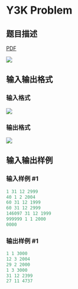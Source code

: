 # Y3K Problem

## 题目描述

[problemUrl]: https://uva.onlinejudge.org/index.php?option=com_onlinejudge&Itemid=8&category=10&page=show_problem&problem=834

[PDF](https://uva.onlinejudge.org/external/8/p893.pdf)

![](https://cdn.luogu.com.cn/upload/vjudge_pic/UVA893/9e5677b1d77fae27b0e4686b3472b752786b581a.png)

## 输入输出格式

### 输入格式

![](https://cdn.luogu.com.cn/upload/vjudge_pic/UVA893/220570c56c46569b787225b0eb71f8ffd4682c98.png)

### 输出格式

![](https://cdn.luogu.com.cn/upload/vjudge_pic/UVA893/bea16dee950e9d7ee9a9f0127462c73491683dec.png)

## 输入输出样例

### 输入样例 #1

```cpp
1 31 12 2999
40 1 2 2004
60 31 12 1999
60 31 12 2999
146097 31 12 1999
999999 1 1 2000
0000
```


### 输出样例 #1

```cpp
1 1 3000
12 3 2004
29 2 2000
1 3 3000
31 12 2399
27 11 4737
```


